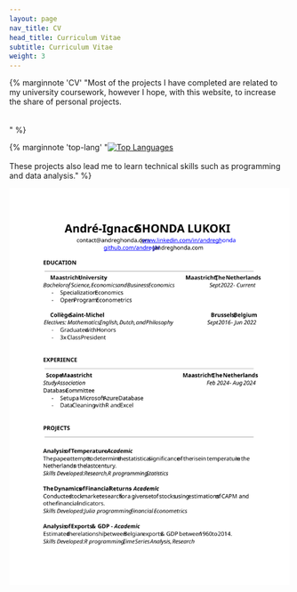```yaml
---
layout: page
nav_title: CV
head_title: Curriculum Vitae
subtitle: Curriculum Vitae
weight: 3
---
```


{% marginnote 'CV' "Most of the projects I have completed are related to my university coursework, however I hope, with this website, to increase the share of personal projects.
<br> <br> <br>" %}

{% marginnote 'top-lang' "[![Top Languages](https://github-readme-stats.vercel.app/api/top-langs?username=andreghl&layout=compact&card_width=320&hide=ipynb&theme=swift)](https://github.com/andreghl)
<br> <br> These projects also lead me to learn technical skills such as programming and data analysis." %}

[![CV](assets/cv.svg)](https://docs.google.com/document/d/1yoreWQ4UAUJRx1FQU-_LLRoNY1O2R3lI4n3OlX06vRM/edit?usp=sharing)
